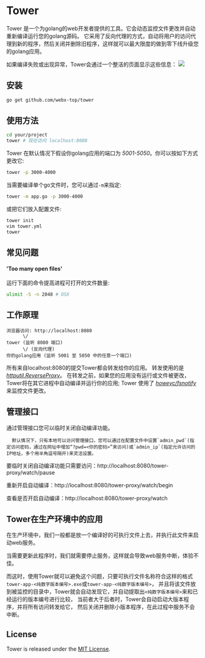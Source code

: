 # Tower

Tower 是一个为golang的web开发者提供的工具。它会动态监控文件更改并自动重新编译运行您的golang源码。
它采用了反向代理的方式，自动将用户的访问代理到新的程序，然后关闭并删除旧程序，这样就可以最大限度的做到零下线升级您的golang应用。

如果编译失败或出现异常，Tower会通过一个整洁的页面显示这些信息：
[![](https://github.com/webx-top/tower/blob/master/test/trace.png?raw=true)](https://github.com/webx-top/tower/blob/master/test/trace.png)

## 安装
```bash
go get github.com/webx-top/tower
```

## 使用方法

```bash
cd your/project
tower # 现在访问 localhost:8080
```

Tower 在默认情况下假设你golang应用的端口为 _5001-5050_。你可以按如下方式更改它:

```bash
tower -p 3000-4000
```


当需要编译单个go文件时，您可以通过`-m`来指定:

```bash
tower -m app.go -p 3000-4000
```

或把它们放入配置文件:

```bash
tower init
vim tower.yml
tower
```

## 常见问题

#### 'Too many open files'

运行下面的命令提高进程可打开的文件数量:

```bash
ulimit -S -n 2048 # OSX
```

## 工作原理

```
浏览器访问: http://localhost:8080
      \/
tower (监听 8080 端口)
      \/ (反向代理)
你的golang应用 (监听 5001 至 5050 中的任意一个端口)
```

所有来自localhost:8080的提交Tower都会转发给你的应用。
转发使用的是 _[httputil.ReverseProxy](http://golang.org/pkg/net/http/httputil/#ReverseProxy)_。
在转发之前，如果您的应用没有运行或文件被更改，Tower将在其它进程中自动编译并运行你的应用; 
Tower 使用了 _[howeyc/fsnotify](https://github.com/howeyc/fsnotify)_ 来监控文件更改。

## 管理接口
通过管理接口您可以临时关闭自动编译功能。

      默认情况下，只有本地可以访问管理接口，您可以通过在配置文件中设置`admin_pwd`(指定访问密码，通过在网址中增加“?pwd=<你的密码>”来访问)或`admin_ip`(指定允许访问的IP地址，多个用半角逗号隔开)来灵活设置。

要临时关闭自动编译功能只需要访问：http://localhost:8080/tower-proxy/watch/pause

重新开启自动编译：http://localhost:8080/tower-proxy/watch/begin

查看是否开启自动编译：http://localhost:8080/tower-proxy/watch

## Tower在生产环境中的应用
在生产环境中，我们一般都是放一个编译好的可执行文件上去，并执行此文件来启动web服务。

当需要更新此程序时，我们就需要停止服务，这样就会导致web服务中断，体验不佳。

而这时，使用Tower就可以避免这个问题，只要可执行文件名称符合这样的格式`tower-app-<纯数字版本编号>.exe`或`tower-app-<纯数字版本编号>`，
并且将该文件放到被监控的目录中，Tower就会自动发现它，并自动提取出`<纯数字版本编号>`来和已经运行的版本编号进行比较，
当前者大于后者时，Tower会自动启动大版本程序，并将所有访问转发给它，
然后关闭并删除小版本程序，在此过程中服务不会中断。

## License

Tower is released under the [MIT License](http://www.opensource.org/licenses/MIT).
